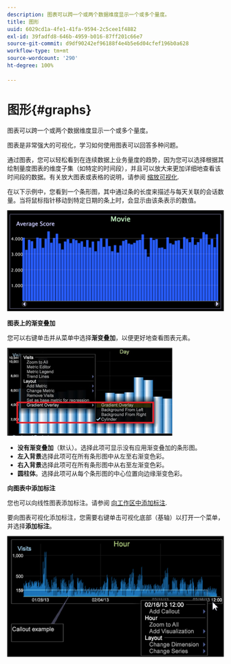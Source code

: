 ```yaml
---
description: 图表可以跨一个或两个数据维度显示一个或多个量度。
title: 图形
uuid: 6029cd1a-4fe1-41fa-9594-2c5cee1f4882
exl-id: 39fadfd8-646b-4959-b016-87ff201c66e7
source-git-commit: d9df90242ef96188f4e4b5e6d04cfef196b0a628
workflow-type: tm+mt
source-wordcount: '290'
ht-degree: 100%

---
```


# 图形{#graphs}

图表可以跨一个或两个数据维度显示一个或多个量度。

图表是非常强大的可视化，学习如何使用图表可以回答多种问题。

通过图表，您可以轻松看到在连续数据上业务量度的趋势，因为您可以选择根据其绘制量度图表的维度子集（如特定的时间段），并且可以放大来更加详细地查看该时间段的数据。有关放大图表或表格的说明，请参阅 [缩放可视化](../../../../home/c-get-started/c-vis/c-zoom-vis.md#concept-7e33670bb5344f78a316f1a84cc20530).

在以下示例中，您看到一个条形图，其中通过条的长度来描述与每天关联的会话数量。当将鼠标指针移动到特定日期的条上时，会显示由该条表示的数值。

![](assets/vis_Graph.png)

**图表上的渐变叠加**

您可以右键单击并从菜单中选择&#x200B;**渐变叠加**，以便更好地查看图表元素。

![](assets/6_51_gradient_graph.png)

* **没有渐变叠加**（默认）。选择此项可显示没有应用渐变叠加的条形图。
* **左入背景**&#x200B;选择此项可在所有条形图中从左至右渐变色彩。
* **右入背景**&#x200B;选择此项可在所有条形图中从右至左渐变色彩。
* **圆柱体**。选择此项可从每个条形图的中心位置向边缘渐变色彩。

**向图表中添加标注**

您也可以向线性图表添加标注。请参阅 [向工作区中添加标注](../../../../home/c-get-started/c-vis/c-call-wkspc.md#concept-212b09e763044d938987b4a9c658adc0).

要向图表可视化添加标注，您需要右键单击可视化底部（基轴）以打开一个菜单，并选择&#x200B;**添加标注**。

![](assets/visualization_callout_linegraph.png)
